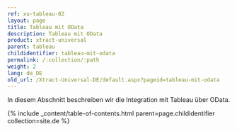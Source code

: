 ```yaml
---
ref: xu-tableau-02
layout: page
title: Tableau mit OData
description: Tableau mit OData
product: xtract-universal
parent: tableau
childidentifier: tableau-mit-odata
permalink: /:collection/:path
weight: 2
lang: de_DE
old_url: /Xtract-Universal-DE/default.aspx?pageid=tableau-mit-odata
---
```


In diesem Abschnitt beschreiben wir die Integration mit Tableau über OData. 


{% include _content/table-of-contents.html parent=page.childidentifier collection=site.de %}